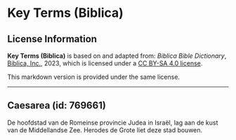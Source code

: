 # Key Terms (Biblica)

## License Information

**Key Terms (Biblica)** is based on and adapted from: _Biblica Bible Dictionary_, [Biblica, Inc.](https://www.biblica.com/), 2023, which is licensed under a [CC BY-SA 4.0 license](https://creativecommons.org/licenses/by-sa/4.0/legalcode.en).

This markdown version is provided under the same license.



--------------------------------

## Caesarea (id: 769661)

De hoofdstad van de Romeinse provincie Judea in Israël, lag aan de kust van de Middellandse Zee. Herodes de Grote liet deze stad bouwen.


